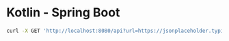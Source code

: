 # Kotlin - Spring Boot

```bash
curl -X GET 'http://localhost:8080/api?url=https://jsonplaceholder.typicode.com/posts/1
```
